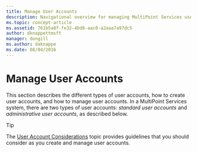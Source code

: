 ```yaml
---
title: Manage User Accounts
description: Navigational overview for managing MultiPoint Services user accounts
ms.topic: concept-article
ms.assetid: 761b5a8f-fe32-4bd8-aac0-a2aaa7a97dc5
author: dknappettmsft
manager: dongill
ms.author: daknappe
ms.date: 08/04/2016
---
```

# Manage User Accounts
This section describes the different types of user accounts, how to create user accounts, and how to manage user accounts. In a MultiPoint Services system, there are two types of user accounts: *standard user accounts* and *administrative user accounts*, as described below.

> [!TIP]
> The [User Account Considerations](User-Account-Considerations.md) topic provides guidelines that you should consider as you create and manage user accounts.
